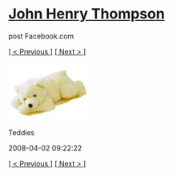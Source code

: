 # [John Henry Thompson](../README.md)
post Facebook.com

[[ < Previous ]](2008-04-02-12.md) [[ Next > ]](2008-04-02-14.md)

[![](../media/2008-04-02/Teddies-12.jpg)](../README.md)

Teddies

2008-04-02 09:22:22

[[ < Previous ]](2008-04-02-12.md) [[ Next > ]](2008-04-02-14.md)